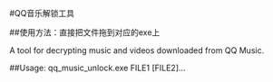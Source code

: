 #QQ音乐解锁工具

##使用方法：直接把文件拖到对应的exe上

A tool for decrypting music and videos downloaded from QQ Music.

##Usage:
qq_music_unlock.exe FILE1 [FILE2]...
